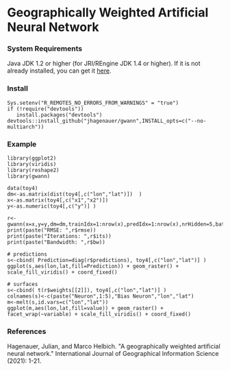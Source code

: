 # Geographically Weighted Artificial Neural Network

### System Requirements

Java JDK 1.2 or higher (for JRI/REngine JDK 1.4 or higher). If it is not already installed, you can get it [here](https://www.oracle.com/java/technologies/javase-downloads.html).

### Install
    Sys.setenv("R_REMOTES_NO_ERRORS_FROM_WARNINGS" = "true")
    if (!require("devtools"))
       install.packages("devtools")
    devtools::install_github("jhagenauer/gwann",INSTALL_opts=c("--no-multiarch"))
    
### Example

    library(ggplot2)
    library(viridis)
    library(reshape2)
    library(gwann)

    data(toy4)
    dm<-as.matrix(dist(toy4[,c("lon","lat")])  )
    x<-as.matrix(toy4[,c("x1","x2")])
    y<-as.numeric(toy4[,c("y")] )

    r<-gwann(x=x,y=y,dm=dm,trainIdx=1:nrow(x),predIdx=1:nrow(x),nrHidden=5,batchSize=100,lr=0.01,adaptive=F,gridSearch=T,minBw=1,maxBw=2)
    print(paste("RMSE: ",r$rmse))
    print(paste("Iterations: ",r$its))
    print(paste("Bandwidth: ",r$bw))

    # predictions
    s<-cbind( Prediction=diag(r$predictions), toy4[,c("lon","lat")] )
    ggplot(s,aes(lon,lat,fill=Prediction)) + geom_raster() + scale_fill_viridis() + coord_fixed()

    # surfaces
    s<-cbind( t(r$weights[[2]]), toy4[,c("lon","lat")] )
    colnames(s)<-c(paste("Neuron",1:5),"Bias Neuron","lon","lat")
    m<-melt(s,id.vars=c("lon","lat"))
    ggplot(m,aes(lon,lat,fill=value)) + geom_raster() + facet_wrap(~variable) + scale_fill_viridis() + coord_fixed()

### References

Hagenauer, Julian, and Marco Helbich. "A geographically weighted artificial neural network." International Journal of Geographical Information Science (2021): 1-21.
